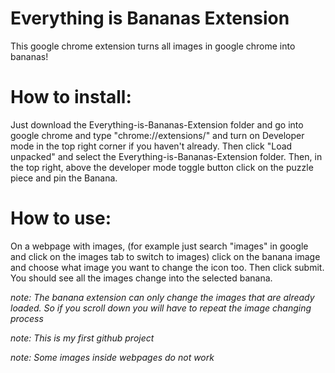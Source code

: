 # Everything is Bananas Extension
 This google chrome extension turns all images in google chrome into bananas!

# How to install:
 Just download the Everything-is-Bananas-Extension folder and go into google chrome and type "chrome://extensions/" and turn on Developer mode in the top right corner if you haven't already. Then click "Load unpacked" and select the Everything-is-Bananas-Extension folder. Then, in the top right, above the developer mode toggle button click on the puzzle piece and pin the Banana.

# How to use:
 On a webpage with images, (for example just search "images" in google and click on the images tab to switch to images) click on the banana image and choose what image you want to change the icon too. Then click submit. You should see all the images change into the selected banana.

*note: The banana extension can only change the images that are already loaded. So if you scroll down you will have to repeat the image changing process*

*note: This is my first github project*

*note: Some images inside webpages do not work*
